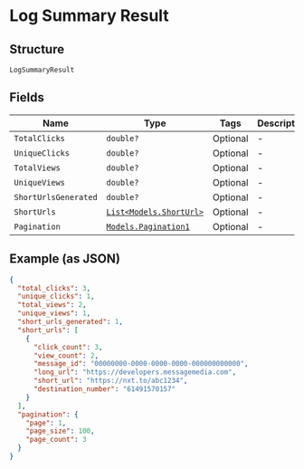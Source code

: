 
# Log Summary Result

## Structure

`LogSummaryResult`

## Fields

| Name | Type | Tags | Description |
|  --- | --- | --- | --- |
| `TotalClicks` | `double?` | Optional | - |
| `UniqueClicks` | `double?` | Optional | - |
| `TotalViews` | `double?` | Optional | - |
| `UniqueViews` | `double?` | Optional | - |
| `ShortUrlsGenerated` | `double?` | Optional | - |
| `ShortUrls` | [`List<Models.ShortUrl>`](/doc/models/short-url.md) | Optional | - |
| `Pagination` | [`Models.Pagination1`](/doc/models/pagination-1.md) | Optional | - |

## Example (as JSON)

```json
{
  "total_clicks": 3,
  "unique_clicks": 1,
  "total_views": 2,
  "unique_views": 1,
  "short_urls_generated": 1,
  "short_urls": [
    {
      "click_count": 3,
      "view_count": 2,
      "message_id": "00000000-0000-0000-0000-000000000000",
      "long_url": "https://developers.messagemedia.com",
      "short_url": "https://nxt.to/abc1234",
      "destination_number": "61491570157"
    }
  ],
  "pagination": {
    "page": 1,
    "page_size": 100,
    "page_count": 3
  }
}
```

